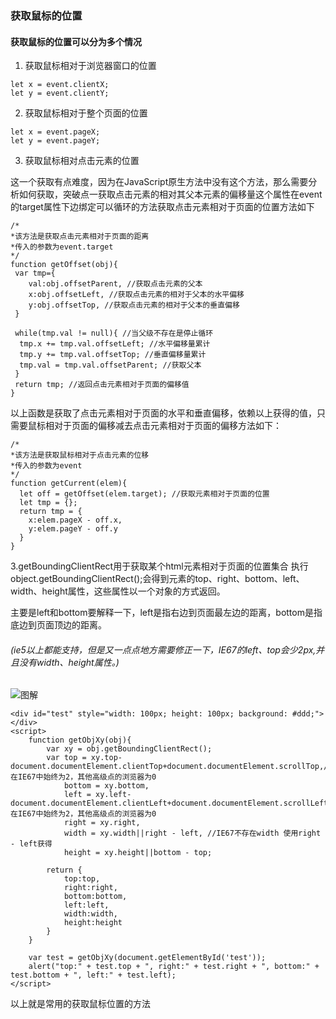 ### 获取鼠标的位置
#### 获取鼠标的位置可以分为多个情况
1. 获取鼠标相对于浏览器窗口的位置
```
let x = event.clientX;
let y = event.clientY;
```

2. 获取鼠标相对于整个页面的位置
```
let x = event.pageX;
let y = event.pageY;
```

3. 获取鼠标相对点击元素的位置

  这一个获取有点难度，因为在JavaScript原生方法中没有这个方法，那么需要分析如何获取，突破点一获取点击元素的相对其父本元素的偏移量这个属性在event的target属性下边绑定可以循环的方法获取点击元素相对于页面的位置方法如下


  ```
  /*
  *该方法是获取点击元素相对于页面的距离
  *传入的参数为event.target
  */
  function getOffset(obj){
   var tmp={
      val:obj.offsetParent, //获取点击元素的父本
      x:obj.offsetLeft, //获取点击元素的相对于父本的水平偏移
      y:obj.offsetTop, //获取点击元素的相对于父本的垂直偏移
   }

   while(tmp.val != null){ //当父级不存在是停止循环
    tmp.x += tmp.val.offsetLeft; //水平偏移量累计
    tmp.y += tmp.val.offsetTop; //垂直偏移量累计
    tmp.val = tmp.val.offsetParent; //获取父本
   }
   return tmp; //返回点击元素相对于页面的偏移值
}
  ```
以上函数是获取了点击元素相对于页面的水平和垂直偏移，依赖以上获得的值，只需要鼠标相对于页面的偏移减去点击元素相对于页面的偏移方法如下：


```
/*
*该方法是获取鼠标相对于点击元素的位移
*传入的参数为event
*/
function getCurrent(elem){
  let off = getOffset(elem.target); //获取元素相对于页面的位置
  let tmp = {};
  return tmp = {
    x:elem.pageX - off.x,
    y:elem.pageY - off.y
  }
}
```
3.getBoundingClientRect用于获取某个html元素相对于页面的位置集合
执行 object.getBoundingClientRect();会得到元素的top、right、bottom、left、width、height属性，这些属性以一个对象的方式返回。

主要是left和bottom要解释一下，left是指右边到页面最左边的距离，bottom是指底边到页面顶边的距离。

###### (ie5以上都能支持，但是又一点点地方需要修正一下，IE67的left、top会少2px,并且没有width、height属性。)

![图解](http://www.51xuediannao.com/uploads/allimg/160811/2340295W5-0.jpg?_=6179964)

```
<div id="test" style="width: 100px; height: 100px; background: #ddd;"></div>
<script>
    function getObjXy(obj){
        var xy = obj.getBoundingClientRect();
        var top = xy.top-document.documentElement.clientTop+document.documentElement.scrollTop,//document.documentElement.clientTop 在IE67中始终为2，其他高级点的浏览器为0
            bottom = xy.bottom,
            left = xy.left-document.documentElement.clientLeft+document.documentElement.scrollLeft,//document.documentElement.clientLeft 在IE67中始终为2，其他高级点的浏览器为0
            right = xy.right,
            width = xy.width||right - left, //IE67不存在width 使用right - left获得
            height = xy.height||bottom - top;

        return {
            top:top,
            right:right,
            bottom:bottom,
            left:left,
            width:width,
            height:height
        }
    }

    var test = getObjXy(document.getElementById('test'));
    alert("top:" + test.top + ", right:" + test.right + ", bottom:" + test.bottom + ", left:" + test.left);
</script>
```
以上就是常用的获取鼠标位置的方法
